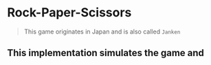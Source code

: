 # Rock-Paper-Scissors

> This game originates in Japan and is also called `Janken`

## This implementation simulates the game and 